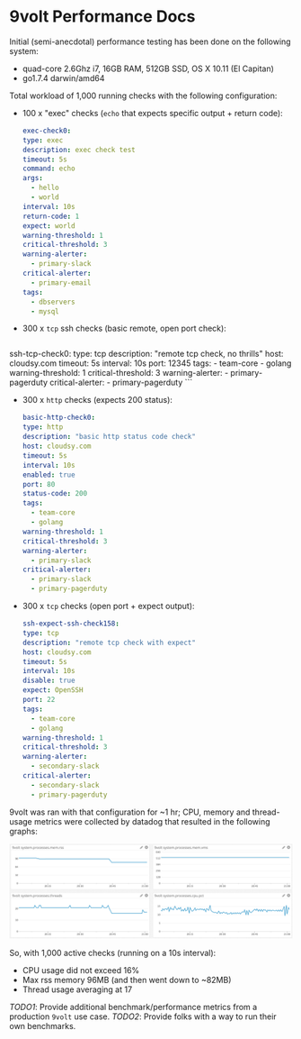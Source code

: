 # 9volt Performance Docs

Initial (semi-anecdotal) performance testing has been done on the following system:

* quad-core 2.6Ghz i7, 16GB RAM, 512GB SSD, OS X 10.11 (El Capitan)
* go1.7.4 darwin/amd64

Total workload of 1,000 running checks with the following configuration:

* 100 x "exec" checks (`echo` that expects specific output + return code):
    ```yaml
  exec-check0:
    type: exec
    description: exec check test
    timeout: 5s
    command: echo
    args:
      - hello
      - world
    interval: 10s
    return-code: 1
    expect: world
    warning-threshold: 1
    critical-threshold: 3
    warning-alerter:
      - primary-slack
    critical-alerter:
      - primary-email
    tags:
      - dbservers
      - mysql
    ```

*  300 x `tcp` ssh checks (basic remote, open port check):
    ```yaml
  ssh-tcp-check0:
    type: tcp
    description: "remote tcp check, no thrills"
    host: cloudsy.com
    timeout: 5s
    interval: 10s
    port: 12345
    tags:
      - team-core
      - golang
    warning-threshold: 1
    critical-threshold: 3
    warning-alerter:
      - primary-pagerduty
    critical-alerter:
      - primary-pagerduty
    ```

* 300 x `http` checks (expects 200 status):
    ```yaml
  basic-http-check0:
    type: http
    description: "basic http status code check"
    host: cloudsy.com
    timeout: 5s
    interval: 10s
    enabled: true
    port: 80
    status-code: 200
    tags:
      - team-core
      - golang
    warning-threshold: 1
    critical-threshold: 3
    warning-alerter:
      - primary-slack
    critical-alerter:
      - primary-slack
      - primary-pagerduty
    ```

* 300 x `tcp` checks (open port + expect output):
    ```yaml
  ssh-expect-ssh-check158:
    type: tcp
    description: "remote tcp check with expect"
    host: cloudsy.com
    timeout: 5s
    interval: 10s
    disable: true
    expect: OpenSSH
    port: 22
    tags:
      - team-core
      - golang
    warning-threshold: 1
    critical-threshold: 3
    warning-alerter:
      - secondary-slack
    critical-alerter:
      - secondary-slack
      - primary-pagerduty
    ```

9volt was ran with that configuration for ~1 hr; CPU, memory and thread-usage metrics were collected by datadog that resulted in the following graphs:

![datadog metrics](datadog-metrics.png)

So, with 1,000 active checks (running on a 10s interval):

* CPU usage did not exceed 16%
* Max rss memory 96MB (and then went down to ~82MB)
* Thread usage averaging at 17

_TODO1_: Provide additional benchmark/performance metrics from a production `9volt` use case. 
_TODO2_: Provide folks with a way to run their own benchmarks.
